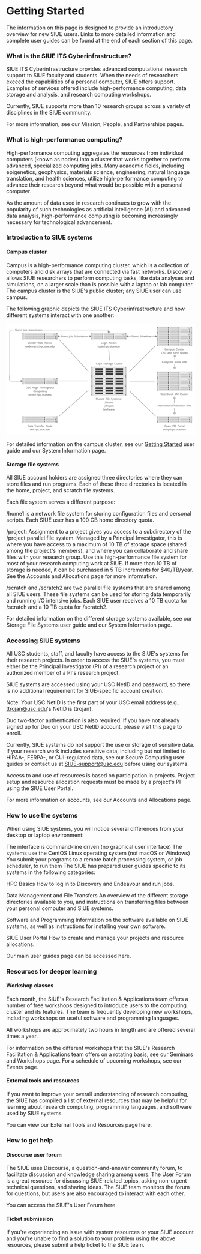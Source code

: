 # Getting Started

The information on this page is designed to provide an introductory overview for new SIUE users. Links to more detailed information and complete user guides can be found at the end of each section of this page.

### What is the SIUE ITS Cyberinfrastructure?

SIUE ITS Cyberinfrastructure provides advanced computational research support to SIUE faculty and students. When the needs of researchers exceed the capabilities of a personal computer, SIUE offers support. Examples of services offered include high-performance computing, data storage and analysis, and research computing workshops.

Currently, SIUE supports more than 10 research groups across a variety of disciplines in the SIUE community.

For more information, see our Mission, People, and Partnerships pages.

### What is high-performance computing?

High-performance computing aggregates the resources from individual computers (known as nodes) into a cluster that works together to perform advanced, specialized computing jobs. Many academic fields, including epigenetics, geophysics, materials science, engineering, natural language translation, and health sciences, utilize high-performance computing to advance their research beyond what would be possible with a personal computer.

As the amount of data used in research continues to grow with the popularity of such technologies as artificial intelligence (AI) and advanced data analysis, high-performance computing is becoming increasingly necessary for technological advancement.

### Introduction to SIUE systems

#### Campus cluster

Campus is a high-performance computing cluster, which is a collection of computers and disk arrays that are connected via fast networks. Discovery allows SIUE researchers to perform computing tasks, like data analyses and simulations, on a larger scale than is possible with a laptop or lab computer. The campus cluster is the SIUE's public cluster; any SIUE user can use campus.

The following graphic depicts the SIUE ITS Cyberinfrastructure and how different systems interact with one another:

![cyberinfrastructure](user_guides/_media/cyberinfrastructure.png ':size=50%')

For detailed information on the campus cluster, see our [Getting Started](user_guides/getting-started.md) user guide and our System Information page.

#### Storage file systems

All SIUE account holders are assigned three directories where they can store files and run programs. Each of these three directories is located in the home, project, and scratch file systems.

Each file system serves a different purpose:

/home1 is a network file system for storing configuration files and personal scripts. Each SIUE user has a 100 GB home directory quota.

/project: Assignment to a project gives you access to a subdirectory of the /project parallel file system. Managed by a Principal Investigator, this is where you have access to a maximum of 10 TB of storage space (shared among the project's members), and where you can collaborate and share files with your research group. Use this high-performance file system for most of your research computing work at SIUE. If more than 10 TB of storage is needed, it can be purchased in 5 TB increments for $40/TB/year. See the Accounts and Allocations page for more information.

/scratch and /scratch2 are two parallel file systems that are shared among all SIUE users. These file systems can be used for storing data temporarily and running I/O intensive jobs. Each SIUE user receives a 10 TB quota for /scratch and a 10 TB quota for /scratch2.

For detailed information on the different storage systems available, see our Storage File Systems user guide and our System Information page.

### Accessing SIUE systems

All USC students, staff, and faculty have access to the SIUE's systems for their research projects. In order to access the SIUE's systems, you must either be the Principal Investigator (PI) of a research project or an authorized member of a PI's research project.

SIUE systems are accessed using your USC NetID and password, so there is no additional requirement for SIUE-specific account creation.

Note: Your USC NetID is the first part of your USC email address (e.g., ttrojan@usc.edu's NetID is ttrojan).

Duo two-factor authentication is also required. If you have not already signed up for Duo on your USC NetID account, please visit this page to enroll.

Currently, SIUE systems do not support the use or storage of sensitive data. If your research work includes sensitive data, including but not limited to HIPAA-, FERPA-, or CUI-regulated data, see our Secure Computing user guides or contact us at SIUE-support@usc.edu before using our systems.

Access to and use of resources is based on participation in projects. Project setup and resource allocation requests must be made by a project's PI using the SIUE User Portal.

For more information on accounts, see our Accounts and Allocations page.

### How to use the systems

When using SIUE systems, you will notice several differences from your desktop or laptop environment:

The interface is command-line driven (no graphical user interface)
The systems use the CentOS Linux operating system (not macOS or Windows)
You submit your programs to a remote batch processing system, or job scheduler, to run them
The SIUE has prepared user guides specific to its systems in the following categories:

HPC Basics
How to log in to Discovery and Endeavour and run jobs.

Data Management and File Transfers
An overview of the different storage directories available to you, and instructions on transferring files between your personal computer and SIUE systems.

Software and Programming
Information on the software available on SIUE systems, as well as instructions for installing your own software.

SIUE User Portal
How to create and manage your projects and resource allocations.

Our main user guides page can be accessed here.

### Resources for deeper learning

#### Workshop classes

Each month, the SIUE's Research Facilitation & Applications team offers a number of free workshops designed to introduce users to the computing cluster and its features. The team is frequently developing new workshops, including workshops on useful software and programming languages.

All workshops are approximately two hours in length and are offered several times a year.

For information on the different workshops that the SIUE's Research Facilitation & Applications team offers on a rotating basis, see our Seminars and Workshops page. For a schedule of upcoming workshops, see our Events page.

#### External tools and resources

If you want to improve your overall understanding of research computing, the SIUE has compiled a list of external resources that may be helpful for learning about research computing, programming languages, and software used by SIUE systems.

You can view our External Tools and Resources page here.

### How to get help

#### Discourse user forum

The SIUE uses Discourse, a question-and-answer community forum, to facilitate discussion and knowledge sharing among users. The User Forum is a great resource for discussing SIUE-related topics, asking non-urgent technical questions, and sharing ideas. The SIUE team monitors the forum for questions, but users are also encouraged to interact with each other.

You can access the SIUE's User Forum here.

#### Ticket submission

If you're experiencing an issue with system resources or your SIUE account and you're unable to find a solution to your problem using the above resources, please submit a help ticket to the SIUE team.
